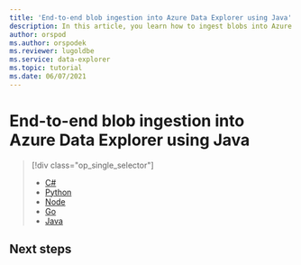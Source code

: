 ```yaml
---
title: 'End-to-end blob ingestion into Azure Data Explorer using Java'
description: In this article, you learn how to ingest blobs into Azure Data Explorer with an end-to-end example using Java.
author: orspod
ms.author: orspodek
ms.reviewer: lugoldbe
ms.service: data-explorer
ms.topic: tutorial
ms.date: 06/07/2021
---
```


# End-to-end blob ingestion into Azure Data Explorer using Java

> [!div class="op_single_selector"]
> * [C#](end-to-end-csharp.md)
> * [Python](end-to-end-python.md)
> * [Node](end-to-end-node.md)
> * [Go](end-to-end-go.md)
> * [Java](end-to-end-java.md)

## Next steps
